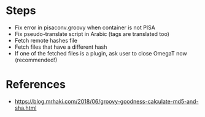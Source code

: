 # Steps

* Fix error in pisaconv.groovy when container is not PISA
* Fix pseudo-translate script in Arabic (tags are translated too)
* Fetch remote hashes file
* Fetch files that have a different hash
* If one of the fetched files is a plugin, ask user to close OmegaT now (recommended!)

# References 

* https://blog.mrhaki.com/2018/06/groovy-goodness-calculate-md5-and-sha.html
